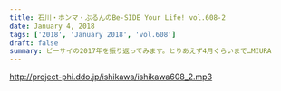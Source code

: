 ```yaml
---
title: 石川・ホンマ・ぶるんのBe-SIDE Your Life! vol.608-2
date: January 4, 2018
tags: ['2018', 'January 2018', 'vol.608']
draft: false
summary: ビーサイの2017年を振り返ってみます。とりあえず4月ぐらいまで…MIURA
---
```


http://project-phi.ddo.jp/ishikawa/ishikawa608_2.mp3